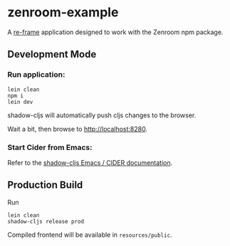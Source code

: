 # zenroom-example

A [re-frame](https://github.com/Day8/re-frame) application designed to work with the Zenroom npm package.

## Development Mode

### Run application:

    lein clean
    npm i
    lein dev

shadow-cljs will automatically push cljs changes to the browser.

Wait a bit, then browse to [http://localhost:8280](http://localhost:8280).

### Start Cider from Emacs:

Refer to the [shadow-cljs Emacs / CIDER documentation](https://shadow-cljs.github.io/docs/UsersGuide.html#cider).

## Production Build

Run

    lein clean
    shadow-cljs release prod

Compiled frontend will be available in `resources/public`.
